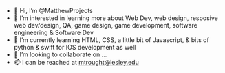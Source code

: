 <!---
MatthewProjects/MatthewProjects is a ✨ special ✨ repository because its `README.md` (this file) appears on your GitHub profile.
You can click the Preview link to take a look at your changes.
--->
- 👋 Hi, I’m @MatthewProjects
- 👀 I’m interested in learning more about Web Dev, web design, resposive web dev/design, QA, game design, game development, software engineering & Software Dev
- 🌱 I’m currently learning HTML, CSS, a little bit of Javascript, & bits of python & swift for IOS development as well
- 💞️ I’m looking to collaborate on ...
- 📫 I can be reached at mtrought@lesley.edu

